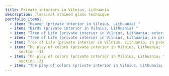 ```yaml
---
title: Private interiors in Vilnius, Lithuania
description: Classical stained glass technique
portfolio_items:
  - item: "Heaven (private interior in Vilnius, Lithuania) "
  - item: "Birds (private interior in Vilnius, Lithuania) "
  - item: "Tree of Life (private interior in Vilnius, Lithuania; exterior) "
  - item: "Tree of Life (private interior in Vilnius, Lithuania; in process-1) "
  - item: Tree of Life (private interior in Vilnius, Lithuania; in process- 2)
  - item: The play of colors (private interior in Vilnius, Lithuania; the door;
      section -1)
  - item: The play of colors (private interior in Vilnius, Lithuania; the door;
      section -2)
  - item: "The play of colors (private interior in Vilnius, Lithuania; the door) "
---
```

